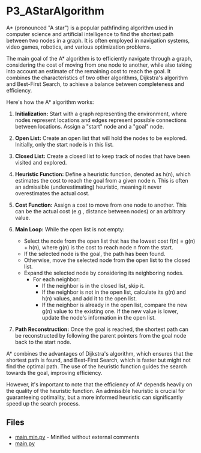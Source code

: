 # P3_AStarAlgorithm

A* (pronounced "A star") is a popular pathfinding algorithm used in computer science and artificial intelligence to find the shortest path between two nodes in a graph. It is often employed in navigation systems, video games, robotics, and various optimization problems.

The main goal of the A* algorithm is to efficiently navigate through a graph, considering the cost of moving from one node to another, while also taking into account an estimate of the remaining cost to reach the goal. It combines the characteristics of two other algorithms, Dijkstra's algorithm and Best-First Search, to achieve a balance between completeness and efficiency.

Here's how the A* algorithm works:

1. **Initialization:** Start with a graph representing the environment, where nodes represent locations and edges represent possible connections between locations. Assign a "start" node and a "goal" node.

2. **Open List:** Create an open list that will hold the nodes to be explored. Initially, only the start node is in this list.

3. **Closed List:** Create a closed list to keep track of nodes that have been visited and explored.

4. **Heuristic Function:** Define a heuristic function, denoted as h(n), which estimates the cost to reach the goal from a given node n. This is often an admissible (underestimating) heuristic, meaning it never overestimates the actual cost.

5. **Cost Function:** Assign a cost to move from one node to another. This can be the actual cost (e.g., distance between nodes) or an arbitrary value.

6. **Main Loop:** While the open list is not empty:
   - Select the node from the open list that has the lowest cost f(n) = g(n) + h(n), where g(n) is the cost to reach node n from the start.
   - If the selected node is the goal, the path has been found.
   - Otherwise, move the selected node from the open list to the closed list.
   - Expand the selected node by considering its neighboring nodes.
     - For each neighbor:
       - If the neighbor is in the closed list, skip it.
       - If the neighbor is not in the open list, calculate its g(n) and h(n) values, and add it to the open list.
       - If the neighbor is already in the open list, compare the new g(n) value to the existing one. If the new value is lower, update the node's information in the open list.

7. **Path Reconstruction:** Once the goal is reached, the shortest path can be reconstructed by following the parent pointers from the goal node back to the start node.

A* combines the advantages of Dijkstra's algorithm, which ensures that the shortest path is found, and Best-First Search, which is faster but might not find the optimal path. The use of the heuristic function guides the search towards the goal, improving efficiency.

However, it's important to note that the efficiency of A* depends heavily on the quality of the heuristic function. An admissible heuristic is crucial for guaranteeing optimality, but a more informed heuristic can significantly speed up the search process.

## Files

- [main.min.py](./main.min.py) - Minified without external comments
- [main.py](./main.py)
